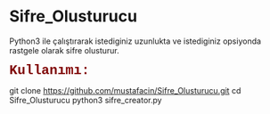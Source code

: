 # Sifre_Olusturucu
Python3 ile çalıştırarak istediginiz uzunlukta ve istediginiz opsiyonda rastgele olarak sifre olusturur.

<p><font face="Courier" size="5" color="maroon">
<b>Kullanımı:</b></font></p>

git clone https://github.com/mustafacin/Sifre_Olusturucu.git
cd Sifre_Olusturucu
python3 sifre_creator.py

